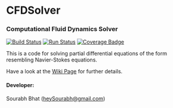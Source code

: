 # CFDSolver
### Computational Fluid Dynamics Solver

[![Build Status](https://travis-ci.com/heySourabh/CFDSolver.svg?branch=master)](https://travis-ci.com/heySourabh/CFDSolver)
[![Run Status](https://api.shippable.com/projects/5affad1ae8e1ba08000386d6/badge?branch=master)](https://app.shippable.com/github/heySourabh/CFDSolver)
[![Coverage Badge](https://api.shippable.com/projects/5affad1ae8e1ba08000386d6/coverageBadge?branch=master)](https://app.shippable.com/github/heySourabh/CFDSolver)

This is a code for solving partial differential equations of the form resembling Navier-Stokes equations.

Have a look at the [Wiki Page](https://github.com/heySourabh/CFDSolver/wiki) for further details.

#### Developer:
Sourabh Bhat (heySourabh@gmail.com)
